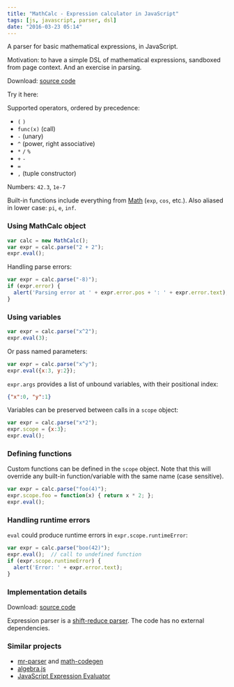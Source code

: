 ```yaml
---
title: "MathCalc - Expression calculator in JavaScript"
tags: [js, javascript, parser, dsl]
date: "2016-03-23 05:14"
---
```


A parser for basic mathematical expressions, in JavaScript.

Motivation: to have a simple DSL of mathematical expressions, sandboxed from page context. And an exercise in parsing.

Download: [source code][SOURCE]

Try it here:

<script src="{% include page_assets %}/mathcalc.js" type="text/javascript"></script>
<script id="calcwidget" src="{% include page_assets %}/calcwidget.js" type="text/javascript"></script>
<link rel="stylesheet" href="{% include page_assets %}/calcwidget.css">

Supported operators, ordered by precedence:

* `(` `)`
* `func(x)` (call)
* `-` (unary)
* `^` (power, right associative)
* `*` `/` `%`
* `+` `-`
* `=`
* `,` (tuple constructor)

Numbers: `42.3`, `1e-7`

Built-in functions include everything from [Math] (`exp`, `cos`, etc.). Also aliased in lower case: `pi`, `e`, `inf`.


### Using MathCalc object

```js
var calc = new MathCalc();
var expr = calc.parse("2 + 2");
expr.eval();
```

Handling parse errors:

```js
var expr = calc.parse("-8)");
if (expr.error) {
  alert('Parsing error at ' + expr.error.pos + ': ' + expr.error.text);
}
```

### Using variables

```js
var expr = calc.parse("x^2");
expr.eval(3);
```

Or pass named parameters:

```js
var expr = calc.parse("x^y");
expr.eval({x:3, y:2});
```

`expr.args` provides a list of unbound variables, with their positional index:

```json
{"x":0, "y":1}
```

Variables can be preserved between calls in a `scope` object:

```js
var expr = calc.parse("x*2");
expr.scope = {x:3};
expr.eval();
```

### Defining functions

Custom functions can be defined in the `scope` object. Note that this will override any built-in function/variable with the same name (case sensitive).

```js
var expr = calc.parse("foo(4)");
expr.scope.foo = function(x) { return x * 2; };
expr.eval();
```

### Handling runtime errors

`eval` could produce runtime errors in `expr.scope.runtimeError`:

```js
var expr = calc.parse("boo(42)");
expr.eval();  // call to undefined function
if (expr.scope.runtimeError) {
  alert('Error: ' + expr.error.text);
}
```



### Implementation details

Download: [source code][SOURCE]

Expression parser is a [shift-reduce parser][SHIFT-REDUCE]. The code has no external dependencies.


### Similar projects

* [mr-parser](https://github.com/maurizzzio/mr-parser) and [math-codegen](https://github.com/maurizzzio/math-codegen)
* [algebra.js](http://algebra.js.org/)
* [JavaScript Expression Evaluator](https://silentmatt.com/javascript-expression-evaluator/)


[SOURCE]: https://gist.github.com/paiv/9490c20e6d985f512fab
[SHIFT-REDUCE]: https://en.wikipedia.org/wiki/Shift-reduce_parser
[MATH]: https://developer.mozilla.org/en/docs/Web/JavaScript/Reference/Global_Objects/Math
